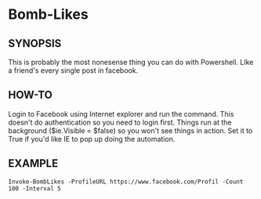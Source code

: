 # Bomb-Likes

## SYNOPSIS  
This is probably the most nonesense thing you can do with Powershell. LIke a friend's every single post in facebook.

## HOW-TO
Login to Facebook using Internet explorer and run the command. This doesn't do authentication so you need to login first. 
Things run at the background ($ie.Visible = $false) so you won't see things in action. Set it to True if you'd like IE to pop up doing the automation. 

## EXAMPLE
```
Invoke-BombLikes -ProfileURL https://www.facebook.com/Profil -Count 100 -Interval 5
```